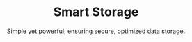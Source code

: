 <h1 align="center">Smart Storage</h1>

<p align="center">Simple yet powerful, ensuring secure, optimized data storage.</p>
